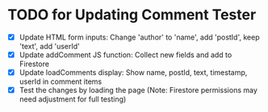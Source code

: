 # TODO for Updating Comment Tester

- [x] Update HTML form inputs: Change 'author' to 'name', add 'postId', keep 'text', add 'userId'
- [x] Update addComment JS function: Collect new fields and add to Firestore
- [x] Update loadComments display: Show name, postId, text, timestamp, userId in comment items
- [x] Test the changes by loading the page (Note: Firestore permissions may need adjustment for full testing)
